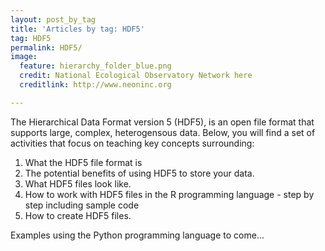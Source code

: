```yaml
---
layout: post_by_tag
title: 'Articles by tag: HDF5'
tag: HDF5
permalink: HDF5/
image:
  feature: hierarchy_folder_blue.png
  credit: National Ecological Observatory Network here
  creditlink: http://www.neoninc.org

---
```


The Hierarchical Data Format version 5 (HDF5), is an open file format that supports large, complex, heterogensous data. Below, you will find a set of activities that focus on teaching key concepts surrounding:

1. What the HDF5 file format is
2. The potential benefits of using HDF5 to store your data.
3. What HDF5 files look like.
4. How to work with HDF5 files in the R programming language - step by step including sample code
5. How to create HDF5 files.

Examples using the Python programming language to come...
